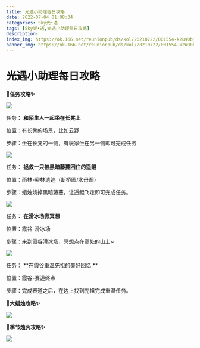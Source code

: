 ```yaml
---
title: 光遇小助理每日攻略
date: 2022-07-04 01:08:34
categories: Sky光•遇
tags: [Sky光•遇,光遇小助理每日攻略]
description: 
index_img: https://ok.166.net/reunionpub/ds/kol/20210722/001554-k2u90bj7ay.png?imageView&thumbnail=600x0&type=jpg
banner_img: https://ok.166.net/reunionpub/ds/kol/20210722/001554-k2u90bj7ay.png?imageView&thumbnail=600x0&type=jpg
---
```

# 光遇小助理每日攻略
**🎉任务攻略✨**

![](https://ok.166.net/reunionpub/ds/kol/20220628/000303-9i301df25z.png)

任务： **和陌生人一起坐在长凳上**

位置：有长凳的场景，比如云野

步骤：坐在长凳的一侧，有玩家坐在另一侧即可完成任务

![](https://ok.166.net/reunionpub/ds/kol/20220627/001221-r942dhebfk.png)

任务： **拯救一只被黑暗藤蔓困住的遥鲲**

位置：雨林-密林遗迹（断桥图/水母图）

步骤：蜡烛烧掉黑暗藤蔓，让遥鲲飞走即可完成任务。

  

![](https://ok.166.net/reunionpub/ds/kol/20220704/000415-e4p1h6rgwo.png)

任务： **在滑冰场旁冥想**

位置：霞谷-滑冰场

步骤：来到霞谷滑冰场，冥想点在高处的山上~

  

![](https://ok.166.net/reunionpub/ds/kol/20220704/001915-hyk4v5si09.png)

任务： **在霞谷重温先祖的美好回忆  **

位置：霞谷-赛道终点

步骤：完成赛道之后，在边上找到先祖完成重温任务。

 **🎉大蜡烛攻略✨**

![](https://ok.166.net/reunionpub/ds/kol/20220704/000547-q7te3mkyga.png)

  

 **🎉季节烛火攻略✨**

![](https://ok.166.net/reunionpub/ds/kol/20220704/000515-zop1sse3g5.png)

  

